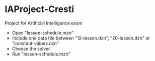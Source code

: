 # IAProject-Cresti
Project for Artificial Intelligence exam

- Open "lesson-schedule.mzn" 
- Include one data file between "12-lesson.dzn", "20-lesson.dzn" or "constant-values.dzn"
- Choose the solver 
- Run "lesson-schedule.mzn"
